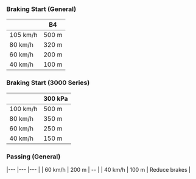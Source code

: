 ### Braking Start (General)

|         | B4 |
|---      |---   |
| 105 km/h| 500 m|
|  80 km/h| 320 m|
|  60 km/h| 200 m|
|  40 km/h| 100 m|

### Braking Start (3000 Series)

|         | 300 kPa |
|      ---|---   |
| 100 km/h| 500 m|
|  80 km/h| 350 m|
|  60 km/h| 250 m|
|  40 km/h| 150 m|

### Passing (General)

|--- |--- |--- |
| 60 km/h | 200 m | -- |
| 40 km/h | 100 m | Reduce brakes |
